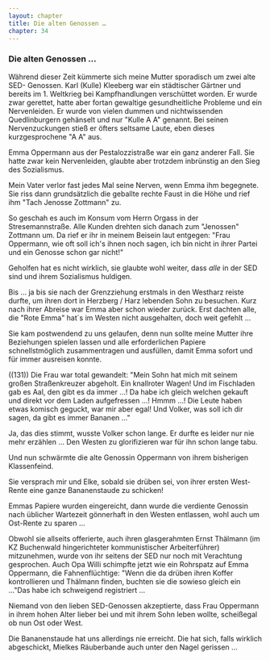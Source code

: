 ```yaml
---  
layout: chapter
title: Die alten Genossen …
chapter: 34
---  
```


### Die alten Genossen …

Während dieser Zeit kümmerte sich meine Mutter sporadisch um zwei alte SED-
Genossen. Karl (Kulle) Kleeberg war ein städtischer Gärtner und bereits im 1.
Weltkrieg bei Kampfhandlungen verschüttet worden. Er wurde zwar gerettet,
hatte aber fortan gewaltige gesundheitliche Probleme und ein Nervenleiden. Er
wurde von vielen dummen und nichtwissenden Quedlinburgern gehänselt und nur
"Kulle A A" genannt. Bei seinen Nervenzuckungen stieß er öfters seltsame
Laute, eben dieses kurzgesprochene "A A" aus.

Emma Oppermann aus der Pestalozzistraße war ein ganz anderer Fall. Sie hatte
zwar kein Nervenleiden, glaubte aber trotzdem inbrünstig an den Sieg des
Sozialismus.

Mein Vater verlor fast jedes Mal seine Nerven, wenn Emma ihm begegnete. Sie
riss dann grundsätzlich die geballte rechte Faust in die Höhe und rief ihm
"Tach Jenosse Zottmann" zu.

So geschah es auch im Konsum vom Herrn Orgass in der Stresemannstraße. Alle
Kunden drehten sich danach zum "Jenossen" Zottmann um. Da rief er ihr in
meinem Beisein laut entgegen: "Frau Oppermann, wie oft soll ich's ihnen noch
sagen, ich bin nicht in ihrer Partei und ein Genosse schon gar nicht!"

Geholfen hat es nicht wirklich, sie glaubte wohl weiter, dass _alle_ in der
SED sind und ihrem Sozialismus huldigen.

Bis … ja bis sie nach der Grenzziehung erstmals in den Westharz reiste durfte,
um ihren dort in Herzberg / Harz lebenden Sohn zu besuchen. Kurz nach ihrer
Abreise war Emma aber schon wieder zurück. Erst dachten alle, die "Rote Emma"
hat´s im Westen nicht ausgehalten, doch weit gefehlt …

Sie kam postwendend zu uns gelaufen, denn nun sollte meine Mutter ihre
Beziehungen spielen lassen und alle erforderlichen Papiere schnellstmöglich
zusammentragen und ausfüllen, damit Emma sofort und für immer ausreisen
konnte.

((131)) Die Frau war total gewandelt: "Mein Sohn hat mich mit seinem großen
Straßenkreuzer abgeholt. Ein knallroter Wagen! Und im Fischladen gab es Aal,
den gibt es da immer …! Da habe ich gleich welchen gekauft und direkt vor dem
Laden aufgefressen …! Hmmm …! Die Leute haben etwas komisch geguckt, war mir
aber egal! Und Volker, was soll ich dir sagen, da gibt es immer Bananen …"

Ja, das dies stimmt, wusste Volker schon lange. Er durfte es leider nur nie
mehr erzählen … Den Westen zu glorifizieren war für ihn schon lange tabu.

Und nun schwärmte die alte Genossin Oppermann von ihrem bisherigen
Klassenfeind.

Sie versprach mir und Elke, sobald sie drüben sei, von ihrer ersten West-Rente
eine ganze Bananenstaude zu schicken!

Emmas Papiere wurden eingereicht, dann wurde die verdiente Genossin nach
üblicher Wartezeit gönnerhaft in den Westen entlassen, wohl auch um Ost-Rente
zu sparen …

Obwohl sie allseits offerierte, auch ihren glasgerahmten Ernst Thälmann (im KZ
Buchenwald hingerichteter kommunistischer Arbeiterführer) mitzunehmen, wurde
von ihr seitens der SED nur noch mit Verachtung gesprochen. Auch Opa Willi
schimpfte jetzt wie ein Rohrspatz auf Emma Oppermann, die Fahnenflüchtige:
"Wenn die da drüben ihren Koffer kontrollieren und Thälmann finden, buchten
sie die sowieso gleich ein …"Das habe ich schweigend registriert …

Niemand von den lieben SED-Genossen akzeptierte, dass Frau Oppermann in ihrem
hohen Alter lieber bei und mit ihrem Sohn leben wollte, scheißegal ob nun Ost
oder West.

Die Bananenstaude hat uns allerdings nie erreicht. Die hat sich, falls
wirklich abgeschickt, Mielkes Räuberbande auch unter den Nagel gerissen …

